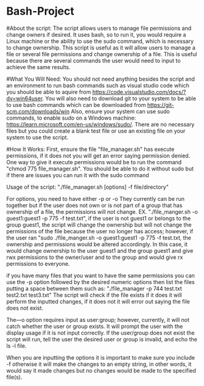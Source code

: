 # Bash-Project

#About the script:
The script allows users to manage file permissions and change owners if desired. It uses bash, so to run it, you would require a Linux machine or the ability to use the sudo command, which is necessary to change ownership. This script is useful as it will allow users to manage a file or several file permissions and change ownership of a file. This is useful because there are several commands the user would need to input to achieve the same results. 

#What You Will Need:
You should not need anything besides the script and an environment to run bash commands such as visual studio code which you should be able to aquire from https://code.visualstudio.com/docs/?dv=win64user. 
You will also need to download git to your system to be able to use bash commands which can be downloaded from https://git-scm.com/downloads/win
Also, ensure your system can use sudo commands, to enable sudo on a Windows machine:
https://learn.microsoft.com/en-us/windows/sudo/. There are no necessary files but you could create a blank test file or use an existing file on your system to use the script.

#How It Works:
First, ensure the file "file_manager.sh" has execute permissions, if it does not you will get an error saying permission denied.
One way to give it execute permissions would be to run the command "chmod 775 file_manager.sh". You should be able to do it without sudo but if there are issues you can run it with the sudo command

Usage of the script:
"./file_manager.sh [options] -f file/directory"

For options, you need to have either -p or -o
They currently can be run together but if the user does not own or is not part of a group that has ownership of a file, the permissions will not change. EX. "./file_manger.sh -o guest1:guest1 -p 775 -f test.txt", if the user is not guest1 or belongs to the group guest1, the script will change the ownership but will not change the permissions of the file because the user no longer has access; however, if the user ran "sudo ./file_manger.sh -o guest1:guest1 -p 775 -f test.txt, the ownership and permissions would be altered accordingly. In this case, it would change ownership to the user guest1 and the group guest1 and give rwx permissions to the owner/user and to the group and would give rx permissions to everyone.

if you have many files that you want to have the same permissions you can use the -p option followed by the desired numeric options then list the files putting a space between them such as:
   "./file_manager -p 744 test.txt test2.txt test3.txt"
The script will check if the file exists if it does it will perform the inputted changes, if it does not it will error out saying the file does not exist.

The—o option requires input as user:group; however, currently, it will not catch whether the user or group exists.
It will prompt the user with the display usage if it is not input correctly.
If the user/group does not exist the script will run, tell the user the desired user or group is invalid, and echo the ls -l file.

When you are inputting the options it is important to make sure you include -f otherwise it will make the changes to an empty string, in other words, it would say it made changes but no changes would be made to the specified file(s).
